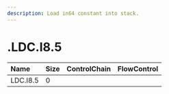 ```yaml
---
description: Load in64 constant into stack.
---
```


# .LDC.I8.5

| Name | Size | ControlChain | FlowControl |
| :--- | :--- | :--- | :--- |
| LDC.I8.5 | 0 |  |  |
